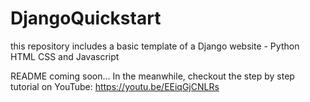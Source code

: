 # DjangoQuickstart
this repository includes a basic template of a Django website - Python HTML CSS and Javascript

README coming soon...
In the meanwhile, checkout the step by step tutorial on YouTube: https://youtu.be/EEiqGjCNLRs
